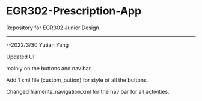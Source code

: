 # EGR302-Prescription-App
Repository for EGR302 Junior Design

--------------------------------

--2022/3/30 Yutian Yang

  Updated UI:
  
  mainly on the buttons and nav bar.

  Add 1 xml file (custom_button) for style of all the buttons.
  
  Changed framents_navigation.xml for the nav bar for all activities.

